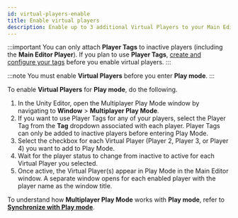 ```yaml
---
id: virtual-players-enable
title: Enable virtual players
description: Enable up to 3 additional Virtual Players to your Main Editor Player in Multiplayer Play Mode.
---
```

:::important
You can only attach **Player Tags** to inactive players (including the **Main Editor Player**). If you plan to use **Player Tags**, [create and configure your tags](../player-tags) before you enable virtual players.
:::

:::note
You must enable **Virtual Players** before you enter **Play mode**.
:::

To enable **Virtual Players** for **Play mode**, do the following.

1. In the Unity Editor, open the Multiplayer Play Mode window by navigating to **Window** > **Multiplayer Play Mode**.
2. If you want to use Player Tags for any of your players, select the Player Tag from the **Tag** dropdown associated with each player. Player Tags can only be added to inactive players before entering Play Mode.
3. Select the checkbox for each Virtual Player (Player 2, Player 3, or Player 4) you want to add to Play Mode.
4. Wait for the player status to change from inactive to active for each Virtual Player you selected.
5. Once active, the Virtual Player(s) appear in Play Mode in the Main Editor window. A separate window opens for each enabled player with the player name as the window title.

To understand how **Multiplayer Play Mode** works with **Play mode**, refer to [**Synchronize with Play mode**](../synchronize).
